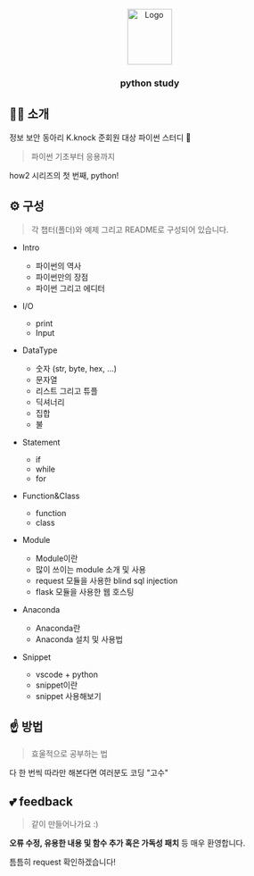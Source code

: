 <!-- PROJECT LOGO -->
<br />
<div align="center">
  <a href="https://github.com/x-xnocx/python">
    <img src="https://github.com/x-xnocx/python/blob/main/img/logo.png" alt="Logo" width="80" height="100">
  </a>

<h3 align="center">python study</h3>
</div>

## 👨‍💻 소개

정보 보안 동아리 K.knock 준회원 대상 파이썬 스터디 📖

> 파이썬 기초부터 응용까지

how2 시리즈의 첫 번째, python!

## ⚙️ 구성

> 각 챕터(폴더)와 예제 그리고 README로 구성되어 있습니다.

- Intro

  - 파이썬의 역사
  - 파이썬만의 장점
  - 파이썬 그리고 에디터

- I/O

  - print
  - Input

- DataType

  - 숫자 (str, byte, hex, ...)
  - 문자열
  - 리스트 그리고 튜플
  - 딕셔너리
  - 집합
  - 불

- Statement

  - if
  - while
  - for

- Function&Class

  - function
  - class

- Module

  - Module이란
  - 많이 쓰이는 module 소개 및 사용
  - request 모듈을 사용한 blind sql injection
  - flask 모듈을 사용한 웹 호스팅

- Anaconda

  - Anaconda란
  - Anaconda 설치 및 사용법

- Snippet

  - vscode + python
  - snippet이란
  - snippet 사용해보기

## ☝️ 방법

> 효울적으로 공부하는 법

다 한 번씩 따라만 해본다면 여러분도 코딩 "고수"

## 💕 feedback

> 같이 만들어나가요 :)

**오류 수정, 유용한 내용 및 함수 추가 혹은 가독성 패치** 등 매우 환영합니다.

틈틈히 request 확인하겠습니다!
